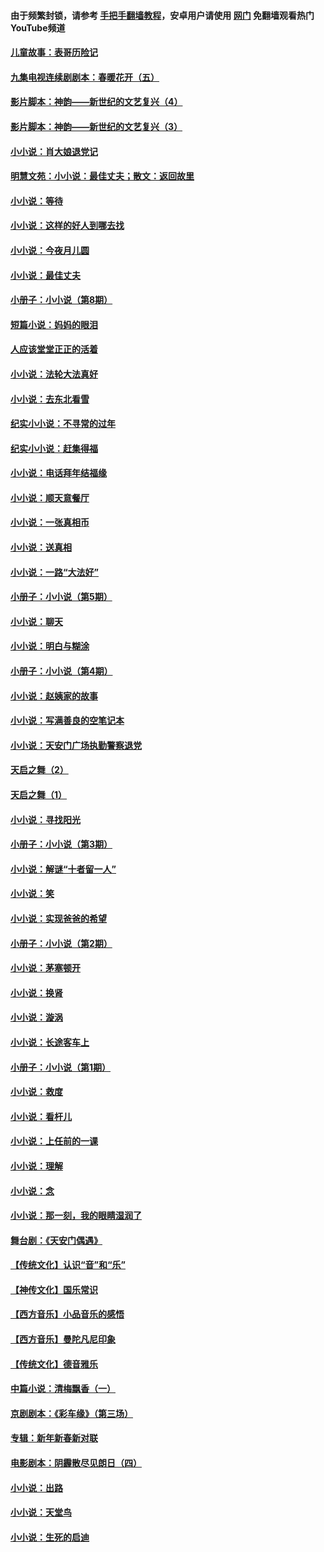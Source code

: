 #### 由于频繁封锁，请参考 [手把手翻墙教程](https://github.com/gfw-breaker/guides/wiki/)，安卓用户请使用 [网门](https://github.com/gfw-breaker/nogfw/blob/master/dl.md?t=06171001) 免翻墙观看热门YouTube频道 

#### [儿童故事：表哥历险记](../pages/328/383535.md?t=06171001) 

#### [九集电视连续剧剧本：春暖花开（五）](../pages/328/275919.md?t=06171001) 

#### [影片脚本：神韵——新世纪的文艺复兴（4）](../pages/328/266089.md?t=06171001) 

#### [影片脚本：神韵——新世纪的文艺复兴（3）](../pages/328/266087.md?t=06171001) 

#### [小小说：肖大娘退党记](../pages/328/239807.md?t=06171001) 

#### [明慧文苑：小小说：最佳丈夫；散文：返回故里](../pages/328/3439.md?t=06171001) 

#### [小小说：等待](../pages/328/223927.md?t=06171001) 

#### [小小说：这样的好人到哪去找](../pages/328/209396.md?t=06171001) 

#### [小小说：今夜月儿圆](../pages/328/193588.md?t=06171001) 

#### [小小说：最佳丈夫](../pages/328/190938.md?t=06171001) 

#### [小册子：小小说（第8期）](../pages/328/188202.md?t=06171001) 

#### [短篇小说：妈妈的眼泪](../pages/328/187712.md?t=06171001) 

#### [人应该堂堂正正的活着](../pages/328/182430.md?t=06171001) 

#### [小小说：法轮大法真好](../pages/328/174669.md?t=06171001) 

#### [小小说：去东北看雪](../pages/328/173882.md?t=06171001) 

#### [纪实小小说：不寻常的过年](../pages/328/173187.md?t=06171001) 

#### [纪实小小说：赶集得福](../pages/328/172652.md?t=06171001) 

#### [小小说：电话拜年结福缘](../pages/328/172533.md?t=06171001) 

#### [小小说：顺天意餐厅](../pages/328/170182.md?t=06171001) 

#### [小小说：一张真相币](../pages/328/169410.md?t=06171001) 

#### [小小说：送真相](../pages/328/166713.md?t=06171001) 

#### [小小说：一路“大法好”](../pages/328/162016.md?t=06171001) 

#### [小册子：小小说（第5期）](../pages/328/161131.md?t=06171001) 

#### [小小说：聊天](../pages/328/159640.md?t=06171001) 

#### [小小说：明白与糊涂](../pages/328/158101.md?t=06171001) 

#### [小册子：小小说（第4期）](../pages/328/158006.md?t=06171001) 

#### [小小说：赵姨家的故事](../pages/328/157843.md?t=06171001) 

#### [小小说：写满善良的空笔记本](../pages/328/157382.md?t=06171001) 

#### [小小说：天安门广场执勤警察退党](../pages/328/156982.md?t=06171001) 

#### [天启之舞（2）](../pages/328/153440.md?t=06171001) 

#### [天启之舞（1）](../pages/328/153439.md?t=06171001) 

#### [小小说：寻找阳光](../pages/328/153065.md?t=06171001) 

#### [小册子：小小说（第3期）](../pages/328/151715.md?t=06171001) 

#### [小小说：解谜“十者留一人”](../pages/328/148967.md?t=06171001) 

#### [小小说：笑](../pages/328/148905.md?t=06171001) 

#### [小小说：实现爸爸的希望](../pages/328/148096.md?t=06171001) 

#### [小册子：小小说（第2期）](../pages/328/147214.md?t=06171001) 

#### [小小说：茅塞顿开](../pages/328/147030.md?t=06171001) 

#### [小小说：换肾](../pages/328/146770.md?t=06171001) 

#### [小小说：漩涡](../pages/328/146683.md?t=06171001) 

#### [小小说：长途客车上](../pages/328/145076.md?t=06171001) 

#### [小册子：小小说（第1期）](../pages/328/143963.md?t=06171001) 

#### [小小说：救度](../pages/328/143927.md?t=06171001) 

#### [小小说：看杆儿](../pages/328/142137.md?t=06171001) 

#### [小小说：上任前的一课](../pages/328/140808.md?t=06171001) 

#### [小小说：理解](../pages/328/140476.md?t=06171001) 

#### [小小说：念](../pages/328/139513.md?t=06171001) 

#### [小小说：那一刻，我的眼睛湿润了](../pages/328/138476.md?t=06171001) 

#### [舞台剧：《天安门偶遇》](../pages/328/117155.md?t=06171001) 

#### [【传统文化】认识“音”和“乐”](../pages/328/108667.md?t=06171001) 

#### [【神传文化】国乐常识](../pages/328/104225.md?t=06171001) 

#### [【西方音乐】小品音乐的感悟](../pages/328/102924.md?t=06171001) 

#### [【西方音乐】曼陀凡尼印象](../pages/328/102922.md?t=06171001) 

#### [【传统文化】德音雅乐](../pages/328/102923.md?t=06171001) 

#### [中篇小说：清梅飘香（一）](../pages/328/101058.md?t=06171001) 

#### [京剧剧本：《彩车缘》（第三场）](../pages/328/96434.md?t=06171001) 

#### [专辑：新年新春新对联](../pages/328/94991.md?t=06171001) 

#### [电影剧本：阴霾散尽见朗日（四）](../pages/328/87081.md?t=06171001) 

#### [小小说：出路](../pages/328/84848.md?t=06171001) 

#### [小小说：天堂鸟](../pages/328/83084.md?t=06171001) 

#### [小小说：生死的启迪](../pages/328/70977.md?t=06171001) 

